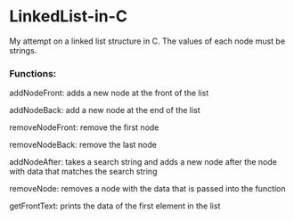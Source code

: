 # LinkedList-in-C
My attempt on a linked list structure in C. The values of each node must be strings.

### Functions:
addNodeFront: adds a new node at the front of the list

addNodeBack: add a new node at the end of the list

removeNodeFront: remove the first node

removeNodeBack: remove the last node

addNodeAfter: takes a search string and adds a new node after the node with data that matches the search string

removeNode: removes a node with the data that is passed into the function

getFrontText: prints the data of the first element in the list
